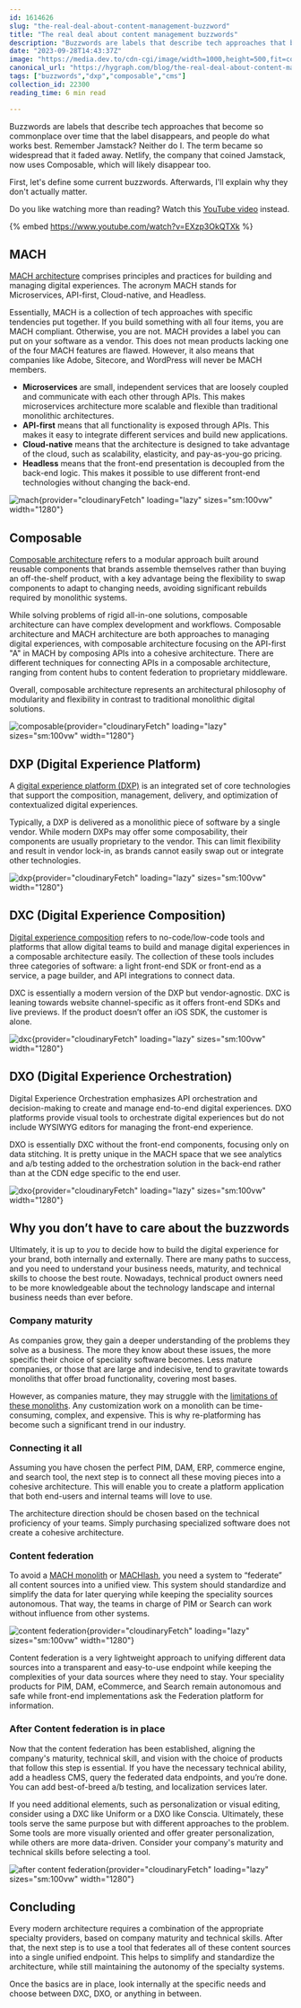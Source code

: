 ```yaml
---
id: 1614626
slug: "the-real-deal-about-content-management-buzzword"
title: "The real deal about content management buzzwords"
description: "Buzzwords are labels that describe tech approaches that become so commonplace over time that the..."
date: "2023-09-28T14:43:37Z"
image: "https://media.dev.to/cdn-cgi/image/width=1000,height=500,fit=cover,gravity=auto,format=auto/https%3A%2F%2Fdev-to-uploads.s3.amazonaws.com%2Fuploads%2Farticles%2Fpr5frm3ra3q3liidcpev.jpg"
canonical_url: "https://hygraph.com/blog/the-real-deal-about-content-management-buzzwords"
tags: ["buzzwords","dxp","composable","cms"]
collection_id: 22300
reading_time: 6 min read

---
```


Buzzwords are labels that describe tech approaches that become so commonplace over time that the label disappears, and people do what works best. Remember Jamstack? Neither do I. The term became so widespread that it faded away. Netlify, the company that coined Jamstack, now uses Composable, which will likely disappear too.

First, let's define some current buzzwords. Afterwards, I'll explain why they don't actually matter.

Do you like watching more than reading? Watch this [YouTube video](https://www.youtube.com/watch?v=EXzp3OkQTXk) instead.

{% embed https://www.youtube.com/watch?v=EXzp3OkQTXk %}

## MACH

[MACH architecture](https://hygraph.com/blog/mach-architecture) comprises principles and practices for building and managing digital experiences. The acronym MACH stands for Microservices, API-first, Cloud-native, and Headless. 

Essentially, MACH is a collection of tech approaches with specific tendencies put together. If you build something with all four items, you are MACH compliant. Otherwise, you are not. MACH provides a label you can put on your software as a vendor. This does not mean products lacking one of the four MACH features are flawed. However, it also means that companies like Adobe, Sitecore, and WordPress will never be MACH members.

- **Microservices** are small, independent services that are loosely coupled and communicate with each other through APIs. This makes microservices architecture more scalable and flexible than traditional monolithic architectures.
- **API-first** means that all functionality is exposed through APIs. This makes it easy to integrate different services and build new applications.
- **Cloud-native** means that the architecture is designed to take advantage of the cloud, such as scalability, elasticity, and pay-as-you-go pricing.
- **Headless** means that the front-end presentation is decoupled from the back-end logic. This makes it possible to use different front-end technologies without changing the back-end.

![mach](https://media.graphassets.com/jZfjXdJMSGTG1gLrwGQQ){provider="cloudinaryFetch" loading="lazy" sizes="sm:100vw" width="1280"}

## Composable

[Composable architecture](https://hygraph.com/blog/composable-architecture) refers to a modular approach built around reusable components that brands assemble themselves rather than buying an off-the-shelf product, with a key advantage being the flexibility to swap components to adapt to changing needs, avoiding significant rebuilds required by monolithic systems. 

While solving problems of rigid all-in-one solutions, composable architecture can have complex development and workflows. Composable architecture and MACH architecture are both approaches to managing digital experiences, with composable architecture focusing on the API-first "A" in MACH by composing APIs into a cohesive architecture. There are different techniques for connecting APIs in a composable architecture, ranging from content hubs to content federation to proprietary middleware. 

Overall, composable architecture represents an architectural philosophy of modularity and flexibility in contrast to traditional monolithic digital solutions.

![composable](https://media.graphassets.com/D2oCAxwTpuhKfZ5xwEB0){provider="cloudinaryFetch" loading="lazy" sizes="sm:100vw" width="1280"}

## DXP (Digital Experience Platform)

A [digital experience platform (DXP)](https://hygraph.com/blog/what-is-a-dxp) is an integrated set of core technologies that support the composition, management, delivery, and optimization of contextualized digital experiences. 

Typically, a DXP is delivered as a monolithic piece of software by a single vendor. While modern DXPs may offer some composability, their components are usually proprietary to the vendor. This can limit flexibility and result in vendor lock-in, as brands cannot easily swap out or integrate other technologies.

![dxp](https://media.graphassets.com/rIUS6taoQJ2pcvTDA2YZ){provider="cloudinaryFetch" loading="lazy" sizes="sm:100vw" width="1280"}

## DXC (Digital Experience Composition)

[Digital experience composition](https://hygraph.com/blog/digital-experience-composition) refers to no-code/low-code tools and platforms that allow digital teams to build and manage digital experiences in a composable architecture easily. The collection of these tools includes three categories of software: a light front-end SDK or front-end as a service, a page builder, and API integrations to connect data. 

DXC is essentially a modern version of the DXP but vendor-agnostic. DXC is leaning towards website channel-specific as it offers front-end SDKs and live previews. If the product doesn’t offer an iOS SDK, the customer is alone. 

![dxc](https://media.graphassets.com/irNrx7isRUKaZ0QoDnzQ){provider="cloudinaryFetch" loading="lazy" sizes="sm:100vw" width="1280"}

## DXO (Digital Experience Orchestration)

Digital Experience Orchestration emphasizes API orchestration and decision-making to create and manage end-to-end digital experiences. DXO platforms provide visual tools to orchestrate digital experiences but do not include WYSIWYG editors for managing the front-end experience. 

DXO is essentially DXC without the front-end components, focusing only on data stitching. It is pretty unique in the MACH space that we see analytics and a/b testing added to the orchestration solution in the back-end rather than at the CDN edge specific to the end user.

![dxo](https://media.graphassets.com/WgGDwsNLTTa4wAoL7WVd){provider="cloudinaryFetch" loading="lazy" sizes="sm:100vw" width="1280"}

## Why you don’t have to care about the buzzwords

Ultimately, it is up to *you* to decide how to build the digital experience for your brand, both internally and externally. There are many paths to success, and you need to understand your business needs, maturity, and technical skills to choose the best route. Nowadays, technical product owners need to be more knowledgeable about the technology landscape and internal business needs than ever before.

### Company maturity

As companies grow, they gain a deeper understanding of the problems they solve as a business. The more they know about these issues, the more specific their choice of speciality software becomes. Less mature companies, or those that are large and indecisive, tend to gravitate towards monoliths that offer broad functionality, covering most bases.

However, as companies mature, they may struggle with the [limitations of these monoliths](https://hygraph.com/blog/monolithic-cms-limitations). Any customization work on a monolith can be time-consuming, complex, and expensive. This is why re-platforming has become such a significant trend in our industry.

### Connecting it all

Assuming you have chosen the perfect PIM, DAM, ERP, commerce engine, and search tool, the next step is to connect all these moving pieces into a cohesive architecture. This will enable you to create a platform application that both end-users and internal teams will love to use.

The architecture direction should be chosen based on the technical proficiency of your teams. Simply purchasing specialized software does not create a cohesive architecture.

### Content federation

To avoid a [MACH monolith](https://www.linkedin.com/pulse/mach-monolith-tim-benniks/) or [MACHlash](https://www.youtube.com/watch?v=so7-c2bOXpA), you need a system to “federate” all content sources into a unified view. This system should standardize and simplify the data for later querying while keeping the speciality sources autonomous. That way, the teams in charge of PIM or Search can work without influence from other systems.

![content federation](https://media.graphassets.com/fbNw1hhTSHykSwk19ggJ){provider="cloudinaryFetch" loading="lazy" sizes="sm:100vw" width="1280"}

Content federation is a very lightweight approach to unifying different data sources into a transparent and easy-to-use endpoint while keeping the complexities of your data sources where they need to stay. Your speciality products for PIM, DAM, eCommerce, and Search remain autonomous and safe while front-end implementations ask the Federation platform for information.

### After Content federation is in place

Now that the content federation has been established, aligning the company's maturity, technical skill, and vision with the choice of products that follow this step is essential. If you have the necessary technical ability, add a headless CMS, query the federated data endpoints, and you’re done. You can add best-of-breed a/b testing, and localization services later.

If you need additional elements, such as personalization or visual editing, consider using a DXC like Uniform or a DXO like Conscia. Ultimately, these tools serve the same purpose but with different approaches to the problem. Some tools are more visually oriented and offer greater personalization, while others are more data-driven. Consider your company's maturity and technical skills before selecting a tool. 

![after content federation](https://media.graphassets.com/4xZbpHRgTI2CzXQ88GG7){provider="cloudinaryFetch" loading="lazy" sizes="sm:100vw" width="1280"}

## Concluding

Every modern architecture requires a combination of the appropriate specialty providers, based on company maturity and technical skills. After that, the next step is to use a tool that federates all of these content sources into a single unified endpoint. This helps to simplify and standardize the architecture, while still maintaining the autonomy of the specialty systems.

Once the basics are in place, look internally at the specific needs and choose between DXC, DXO, or anything in between.